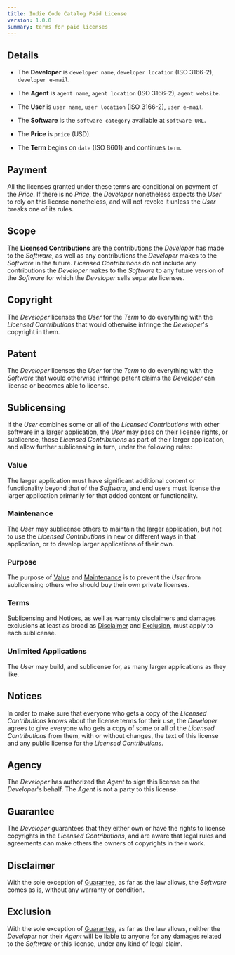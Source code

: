 ```yaml
---
title: Indie Code Catalog Paid License
version: 1.0.0
summary: terms for paid licenses
---
```


## Details

- The **Developer** is `developer name`, `developer location` (ISO 3166-2), `developer e-mail`.

- The **Agent** is `agent name`, `agent location` (ISO 3166-2), `agent website`.

- The **User** is `user name`, `user location` (ISO 3166-2), `user e-mail`.

- The **Software** is the `software category` available at `software URL`.

- The **Price** is `price` (USD).

- The **Term** begins on `date` (ISO 8601) and continues `term`.

## Payment

All the licenses granted under these terms are conditional on payment of the _Price_.  If there is no _Price_, the _Developer_ nonetheless expects the _User_ to rely on this license nonetheless, and will not revoke it unless the _User_ breaks one of its rules.

## Scope

The **Licensed Contributions** are the contributions the _Developer_ has made to the _Software_, as well as any contributions the _Developer_ makes to the _Software_ in the future.  _Licensed Contributions_ do not include any contributions the _Developer_ makes to the _Software_ to any future version of the _Software_ for which the _Developer_ sells separate licenses.

## Copyright

The _Developer_ licenses the _User_ for the _Term_ to do everything with the _Licensed Contributions_ that would otherwise infringe the _Developer_'s copyright in them.

## Patent

The _Developer_ licenses the _User_ for the _Term_ to do everything with the _Software_ that would otherwise infringe patent claims the _Developer_ can license or becomes able to license.

## Sublicensing

If the _User_ combines some or all of the _Licensed Contributions_ with other software in a larger application, the _User_ may pass on their license rights, or sublicense, those _Licensed Contributions_ as part of their larger application, and allow further sublicensing in turn, under the following rules:

### Value

The larger application must have significant additional content or functionality beyond that of the _Software_, and end users must license the larger application primarily for that added content or functionality.

### Maintenance

The _User_ may sublicense others to maintain the larger application, but not to use the _Licensed Contributions_ in new or different ways in that application, or to develop larger applications of their own.

### Purpose

The purpose of [Value](#value) and [Maintenance](#maintenance) is to prevent the _User_ from sublicensing others who should buy their own private licenses.

### Terms

[Sublicensing](#sublicensing) and [Notices](#notices), as well as warranty disclaimers and damages exclusions at least as broad as [Disclaimer](#disclaimer) and [Exclusion](#exclusion), must apply to each sublicense.

### Unlimited Applications

The _User_ may build, and sublicense for, as many larger applications as they like.

## Notices

In order to make sure that everyone who gets a copy of the _Licensed Contributions_ knows about the license terms for their use, the _Developer_ agrees to give everyone who gets a copy of some or all of the _Licensed Contributions_ from them, with or without changes, the text of this license and any public license for the _Licensed Contributions_.

## Agency

The _Developer_ has authorized the _Agent_ to sign this license on the _Developer_'s behalf.  The _Agent_ is not a party to this license.

## Guarantee

The _Developer_ guarantees that they either own or have the rights to license copyrights in the _Licensed Contributions_, and are aware that legal rules and agreements can make others the owners of copyrights in their work.

## Disclaimer

<span class="conspicuous" markdown="1">With the sole exception of [Guarantee](#guarantee), as far as the law allows, the _Software_ comes as is, without any warranty or condition.</span>

## Exclusion

<span class="conspicuous" markdown="1">With the sole exception of [Guarantee](#guarantee), as far as the law allows, neither the _Developer_ nor their _Agent_ will be liable to anyone for any damages related to the _Software_ or this license, under any kind of legal claim.</span>
